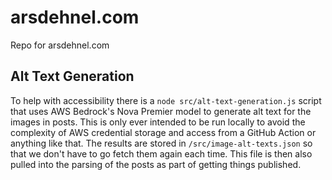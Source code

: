 # arsdehnel.com

Repo for arsdehnel.com

## Alt Text Generation

To help with accessibility there is a `node src/alt-text-generation.js` script that uses AWS Bedrock's Nova Premier model to generate alt text for the images in posts.  This is only ever intended to be run locally to avoid the complexity of AWS credential storage and access from a GitHub Action or anything like that.  The results are stored in `/src/image-alt-texts.json` so that we don't have to go fetch them again each time.  This file is then also pulled into the parsing of the posts as part of getting things published.  
